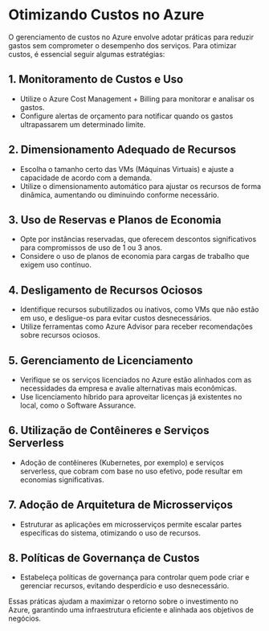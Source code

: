# Otimizando Custos no Azure

O gerenciamento de custos no Azure envolve adotar práticas para reduzir gastos sem comprometer o desempenho dos serviços. Para otimizar custos, é essencial seguir algumas estratégias:

## 1. Monitoramento de Custos e Uso
- Utilize o Azure Cost Management + Billing para monitorar e analisar os gastos.
- Configure alertas de orçamento para notificar quando os gastos ultrapassarem um determinado limite.

## 2. Dimensionamento Adequado de Recursos
- Escolha o tamanho certo das VMs (Máquinas Virtuais) e ajuste a capacidade de acordo com a demanda.
- Utilize o dimensionamento automático para ajustar os recursos de forma dinâmica, aumentando ou diminuindo conforme necessário.

## 3. Uso de Reservas e Planos de Economia
- Opte por instâncias reservadas, que oferecem descontos significativos para compromissos de uso de 1 ou 3 anos.
- Considere o uso de planos de economia para cargas de trabalho que exigem uso contínuo.

## 4. Desligamento de Recursos Ociosos
- Identifique recursos subutilizados ou inativos, como VMs que não estão em uso, e desligue-os para evitar custos desnecessários.
- Utilize ferramentas como Azure Advisor para receber recomendações sobre recursos ociosos.

## 5. Gerenciamento de Licenciamento
- Verifique se os serviços licenciados no Azure estão alinhados com as necessidades da empresa e avalie alternativas mais econômicas.
- Use licenciamento híbrido para aproveitar licenças já existentes no local, como o Software Assurance.

## 6. Utilização de Contêineres e Serviços Serverless
- Adoção de contêineres (Kubernetes, por exemplo) e serviços serverless, que cobram com base no uso efetivo, pode resultar em economias significativas.

## 7. Adoção de Arquitetura de Microsserviços
- Estruturar as aplicações em microsserviços permite escalar partes específicas do sistema, otimizando o uso de recursos.

## 8. Políticas de Governança de Custos
- Estabeleça políticas de governança para controlar quem pode criar e gerenciar recursos, evitando desperdício e uso desnecessário.

Essas práticas ajudam a maximizar o retorno sobre o investimento no Azure, garantindo uma infraestrutura eficiente e alinhada aos objetivos de negócios.
